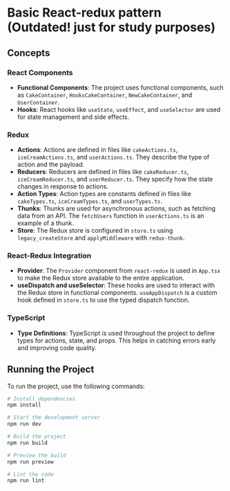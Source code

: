 # Basic React-redux pattern (Outdated! just for study purposes)

## Concepts

### React Components

- **Functional Components**: The project uses functional components, such as `CakeContainer`, `HooksCakeContainer`, `NewCakeContainer`, and `UserContainer`.
- **Hooks**: React hooks like `useState`, `useEffect`, and `useSelector` are used for state management and side effects.

### Redux

- **Actions**: Actions are defined in files like `cakeActions.ts`, `iceCreamActions.ts`, and `userActions.ts`. They describe the type of action and the payload.
- **Reducers**: Reducers are defined in files like `cakeReducer.ts`, `iceCreamReducer.ts`, and `userReducer.ts`. They specify how the state changes in response to actions.
- **Action Types**: Action types are constants defined in files like `cakeTypes.ts`, `iceCreamTypes.ts`, and `userTypes.ts`.
- **Thunks**: Thunks are used for asynchronous actions, such as fetching data from an API. The `fetchUsers` function in `userActions.ts` is an example of a thunk.
- **Store**: The Redux store is configured in `store.ts` using `legacy_createStore` and `applyMiddleware` with `redux-thunk`.

### React-Redux Integration

- **Provider**: The `Provider` component from `react-redux` is used in `App.tsx` to make the Redux store available to the entire application.
- **useDispatch and useSelector**: These hooks are used to interact with the Redux store in functional components. `useAppDispatch` is a custom hook defined in `store.ts` to use the typed dispatch function.

### TypeScript

- **Type Definitions**: TypeScript is used throughout the project to define types for actions, state, and props. This helps in catching errors early and improving code quality.

## Running the Project

To run the project, use the following commands:

```sh
# Install dependencies
npm install

# Start the development server
npm run dev

# Build the project
npm run build

# Preview the build
npm run preview

# Lint the code
npm run lint
```
